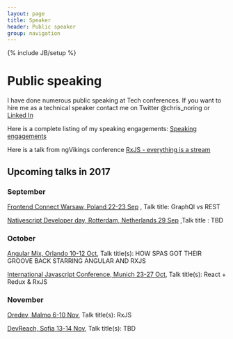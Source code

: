 ```yaml
---
layout: page
title: Speaker
header: Public speaker
group: navigation
---
```

{% include JB/setup %}

# Public speaking
I have done numerous public speaking at Tech conferences. If you want to hire me as a technical speaker contact me on Twitter @chris_noring or [Linked In](https://www.linkedin.com/in/christoffer-noring-3257061/)

Here is a complete listing of my speaking engagements:
[Speaking engagements](http://lanyrd.com/profile/chris_noring/)

Here is a talk from ngVikings conference
[RxJS - everything is a stream](https://opbeat.com/community/posts/rxjs-everything-is-a-stream-by-christoffer-noring/)

## Upcoming talks in 2017
### September

[Frontend Connect Warsaw, Poland 22-23 Sep](http://frontend-con.io/#speakers)
, Talk title: GraphQl vs REST 

[Nativescript Developer day, Rotterdam, Netherlands 29 Sep]() ,Talk title : TBD


### October
[Angular Mix, Orlando 10-12 Oct](https://angularmix.com/#!/speakers/Christoffer%20Noring), Talk title(s): HOW SPAS GOT THEIR GROOVE BACK STARRING ANGULAR AND RXJS 

[International Javascript Conference, Munich 23-27 Oct](https://javascript-conference.com/programm-de/), Talk title(s): React + Redux  & RxJS 

### November
[Oredev, Malmo 6-10 Nov](http://oredev.org/2017/sessions), Talk title(s): RxJS 

[DevReach, Sofia 13-14 Nov](http://devreach.com/), Talk title(s): TBD 